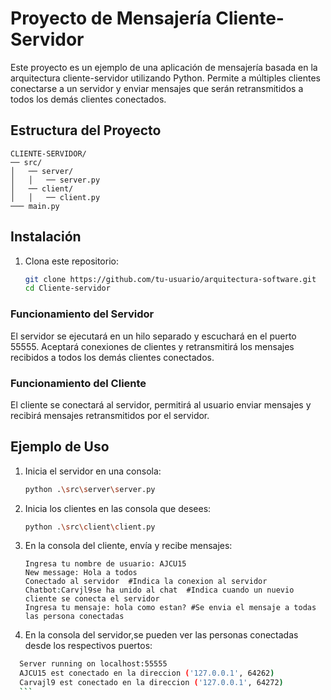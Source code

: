 
# Proyecto de Mensajería Cliente-Servidor

Este proyecto es un ejemplo de una aplicación de mensajería basada en la arquitectura cliente-servidor utilizando Python. Permite a múltiples clientes conectarse a un servidor y enviar mensajes que serán retransmitidos a todos los demás clientes conectados.

## Estructura del Proyecto

```plaintext
CLIENTE-SERVIDOR/
── src/
│   ── server/
│   │   ── server.py
│   ── client/
│   │   ── client.py
─── main.py
```

## Instalación

1. Clona este repositorio:

    ```bash
    git clone https://github.com/tu-usuario/arquitectura-software.git
    cd Cliente-servidor
    ```


### Funcionamiento del Servidor

El servidor se ejecutará en un hilo separado y escuchará en el puerto 55555. Aceptará conexiones de clientes y retransmitirá los mensajes recibidos a todos los demás clientes conectados.

### Funcionamiento del Cliente

El cliente se conectará al servidor, permitirá al usuario enviar mensajes y recibirá mensajes retransmitidos por el servidor.

## Ejemplo de Uso

1. Inicia el servidor en una consola:

    ```bash
    python .\src\server\server.py
    ```

1. Inicia los clientes en las consola que desees:

    ```bash
    python .\src\client\client.py
    ```


2. En la consola del cliente, envía y recibe mensajes:

    ```plaintext
    Ingresa tu nombre de usuario: AJCU15
    New message: Hola a todos
    Conectado al servidor  #Indica la conexion al servidor
    Chatbot:Carvjl9se ha unido al chat  #Indica cuando un nuevio cliente se conecta el servidor
    Ingresa tu mensaje: hola como estan? #Se envia el mensaje a todas las persona conectadas
    ```


2. En la consola del servidor,se pueden ver las personas conectadas desde los respectivos puertos:
  ```bash
    Server running on localhost:55555
    AJCU15 est conectado en la direccion ('127.0.0.1', 64262)  
    Carvajl9 est conectado en la direccion ('127.0.0.1', 64272)
    ```